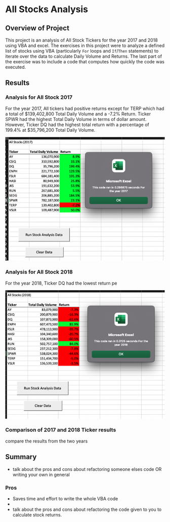 # All Stocks Analysis

## Overview of Project

This project is an analysis of All Stock Tickers for the year 2017 and 2018 using VBA and excel. The exercises in this project were to analyze a defined list of stocks using VBA (particularly `For` loops and `If`/`Then` statements) to iterate over the data to calculate Daily Volume and Returns. The last part of the exercise was to include a code that computes how quickly the code was executed.



## Results

### Analysis for All Stock 2017

For the year 2017, All tickers had positive returns except for TERP which had a total of $139,402,800 Total Daily Volume and a -7.2% Return. Ticker SPWR had the highest Total Daily Volume in terms of dollar amount. However, Ticker DQ had the highest total return with a percentage of 199.4% at $35,796,200 Total Daily Volume.


![All_Stock_2017](https://raw.githubusercontent.com/Mishabatoon/stock-analysis/main/Resources/VBA_Challenge_2017.png)


### Analysis for All Stock 2018

For the year 2018, Ticker DQ had the lowest return pe

![All_Stock_2018](https://raw.githubusercontent.com/Mishabatoon/stock-analysis/main/Resources/VBA_Challenge_2018.png)

### Comparison of 2017 and 2018 Ticker results
compare the results from the two years



## Summary

 - talk about the pros and cons about refactoring someone elses code OR writing your own in general
### Pros
- Saves time and effort to write the whole VBA code
- 
 - talk about the pros and cons about refactoring the code given to you to calculate stock returns.
